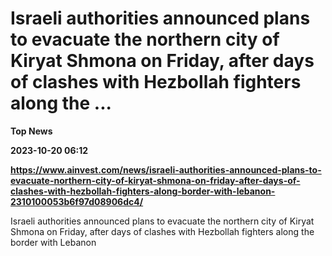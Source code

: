 # Israeli authorities announced plans to evacuate the northern city of Kiryat Shmona on Friday, after days of clashes with Hezbollah fighters along the ...
**Top News**

**2023-10-20 06:12**

**https://www.ainvest.com/news/israeli-authorities-announced-plans-to-evacuate-northern-city-of-kiryat-shmona-on-friday-after-days-of-clashes-with-hezbollah-fighters-along-border-with-lebanon-2310100053b6f97d08906dc4/**

Israeli authorities announced plans to evacuate the northern city of Kiryat Shmona on Friday, after days of clashes with Hezbollah fighters along the border with Lebanon